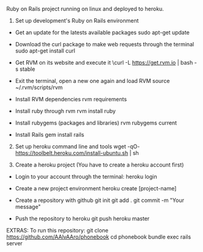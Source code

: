 Ruby on Rails project running on linux and deployed to heroku.

1. Set up development's Ruby on Rails environment

- Get an update for the latests available packages 
sudo apt-get update         

- Download the curl package to make web requests through the terminal
sudo apt-get install curl   

- Get RVM on its website and execute it
\curl -L https://get.rvm.io | bash -s stable   

- Exit the terminal, open a new one again and load RVM 
source ~/.rvm/scripts/rvm

- Install RVM dependencies 
rvm requirements

- Install ruby through rvm
rvm install ruby

- Install rubygems (packages and libraries)
rvm rubygems current

- Install Rails
gem install rails


2. Set up heroku command line and tools 
wget -qO- https://toolbelt.heroku.com/install-ubuntu.sh | sh

3. Create a heroku project (You have to create a heroku account first)

- Login to your account through the terminal:
heroku login

- Create a new project environment
heroku create [project-name]

- Create a repository with github
git init
git add .
git commit -m "Your message"

- Push the repository to heroku
git push heroku master


EXTRAS:
To run this repository:
git clone https://github.com/AAlvAAro/phonebook
cd phonebook
bundle exec rails server


